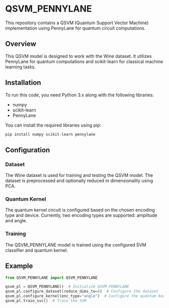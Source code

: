 # QSVM_PENNYLANE

This repository contains a QSVM (Quantum Support Vector Machine) implementation using PennyLane for quantum circuit computations.

## Overview

This QSVM model is designed to work with the Wine dataset. It utilizes PennyLane for quantum computations and scikit-learn for classical machine learning tasks.

## Installation

To run this code, you need Python 3.x along with the following libraries:
- numpy
- scikit-learn
- PennyLane

You can install the required libraries using pip:

```bash
pip install numpy scikit-learn pennylane
```

## Configuration

### Dataset

The Wine dataset is used for training and testing the QSVM model. The dataset is preprocessed and optionally reduced in dimensionality using PCA.

### Quantum Kernel

The quantum kernel circuit is configured based on the chosen encoding type and device. Currently, two encoding types are supported: amplitude and angle.

### Training

The QSVM_PENNYLANE model is trained using the configured SVM classifier and quantum kernel.

## Example

```python
from QSVM_PENNYLANE import QSVM_PENNYLANE

qsvm_pl = QSVM_PENNYLANE()  # Initialize QSVM_PENNYLANE
qsvm_pl.configure_dataset(reduce_dims_to=8)  # Configure the dataset
qsvm_pl.configure_kernel(enc_type="angle")  # Configure the quantum kernel
qsvm_pl.train_svc()  # Train the SVM
```
